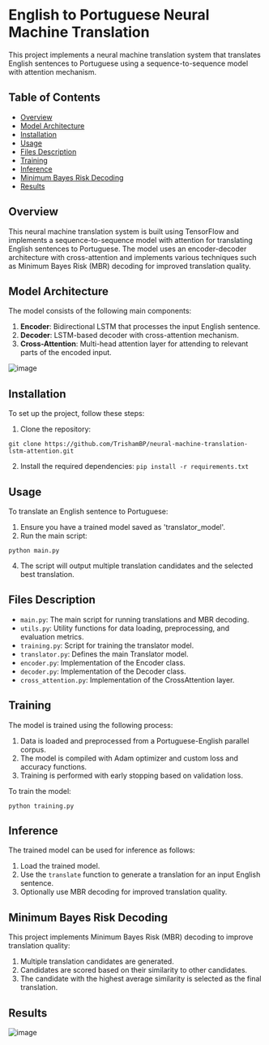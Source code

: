 # English to Portuguese Neural Machine Translation

This project implements a neural machine translation system that translates English sentences to Portuguese using a sequence-to-sequence model with attention mechanism.

## Table of Contents
- [Overview](#overview)
- [Model Architecture](#model-architecture)
- [Installation](#installation)
- [Usage](#usage)
- [Files Description](#files-description)
- [Training](#training)
- [Inference](#inference)
- [Minimum Bayes Risk Decoding](#minimum-bayes-risk-decoding)
- [Results](#results)


## Overview

This neural machine translation system is built using TensorFlow and implements a sequence-to-sequence model with attention for translating English sentences to Portuguese. The model uses an encoder-decoder architecture with cross-attention and implements various techniques such as Minimum Bayes Risk (MBR) decoding for improved translation quality.

## Model Architecture

The model consists of the following main components:

1. **Encoder**: Bidirectional LSTM that processes the input English sentence.
2. **Decoder**: LSTM-based decoder with cross-attention mechanism.
3. **Cross-Attention**: Multi-head attention layer for attending to relevant parts of the encoded input.

![image](https://github.com/user-attachments/assets/54b808ef-9263-439e-a963-9a1be4557f3e)

## Installation

To set up the project, follow these steps:

1. Clone the repository:
```agsl
git clone https://github.com/TrishamBP/neural-machine-translation-lstm-attention.git
```
2. Install the required dependencies:
```pip install -r requirements.txt```
## Usage

To translate an English sentence to Portuguese:

1. Ensure you have a trained model saved as 'translator_model'.
2. Run the main script:

```asgl 
python main.py
```

4. The script will output multiple translation candidates and the selected best translation.

## Files Description

- `main.py`: The main script for running translations and MBR decoding.
- `utils.py`: Utility functions for data loading, preprocessing, and evaluation metrics.
- `training.py`: Script for training the translator model.
- `translator.py`: Defines the main Translator model.
- `encoder.py`: Implementation of the Encoder class.
- `decoder.py`: Implementation of the Decoder class.
- `cross_attention.py`: Implementation of the CrossAttention layer.

## Training

The model is trained using the following process:

1. Data is loaded and preprocessed from a Portuguese-English parallel corpus.
2. The model is compiled with Adam optimizer and custom loss and accuracy functions.
3. Training is performed with early stopping based on validation loss.

To train the model:

```
python training.py
```

## Inference

The trained model can be used for inference as follows:

1. Load the trained model.
2. Use the `translate` function to generate a translation for an input English sentence.
3. Optionally use MBR decoding for improved translation quality.

## Minimum Bayes Risk Decoding

This project implements Minimum Bayes Risk (MBR) decoding to improve translation quality:

1. Multiple translation candidates are generated.
2. Candidates are scored based on their similarity to other candidates.
3. The candidate with the highest average similarity is selected as the final translation.

## Results
![image](https://github.com/user-attachments/assets/e204262f-dbb0-4f73-92ab-b30c0c6505d4)

